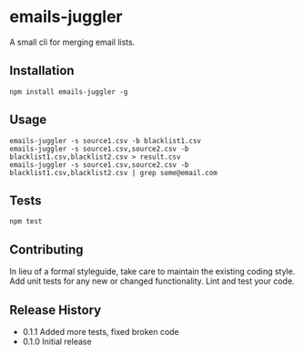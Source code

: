 emails-juggler
=========

A small cli for merging email lists.

## Installation

    npm install emails-juggler -g

## Usage


    emails-juggler -s source1.csv -b blacklist1.csv
    emails-juggler -s source1.csv,source2.csv -b blacklist1.csv,blacklist2.csv > result.csv
    emails-juggler -s source1.csv,source2.csv -b blacklist1.csv,blacklist2.csv | grep some@email.com


## Tests

    npm test

## Contributing

In lieu of a formal styleguide, take care to maintain the existing coding style.
Add unit tests for any new or changed functionality. Lint and test your code.

## Release History

* 0.1.1 Added more tests, fixed broken code
* 0.1.0 Initial release
